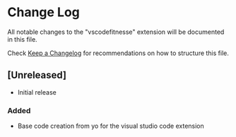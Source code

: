 # Change Log
All notable changes to the "vscodefitnesse" extension will be documented in this file.

Check [Keep a Changelog](http://keepachangelog.com/) for recommendations on how to structure this file.

## [Unreleased]
- Initial release
### Added
- Base code creation from yo for the visual studio code extension